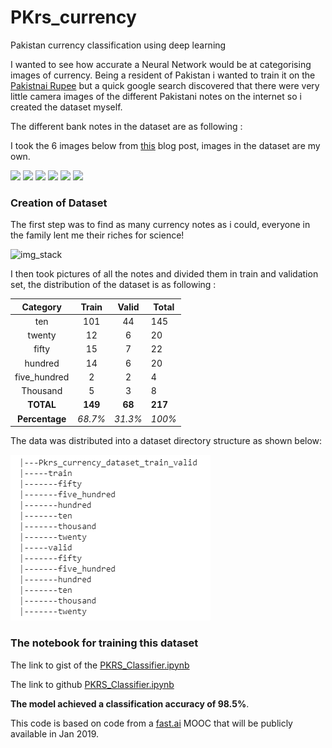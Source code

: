 # PKrs_currency
Pakistan currency classification using deep learning  

I wanted to see how accurate a Neural Network would be at categorising images of currency. Being a resident of Pakistan i wanted to train it on the [Pakistnai Rupee](https://en.wikipedia.org/wiki/Pakistani_rupee) but a quick google search discovered that there were very little camera images of the different Pakistani notes on the internet so i created the dataset myself.

The different bank notes in the dataset are as following : 

I took the 6 images below from [this](http://www.mkhalid.com/2008/04/27/pakistani-rupee-currency-note/) blog post, images in the dataset are my own.
<p float="left">
  <img src="http://www.mkhalid.com/wp-content/uploads/2008/04/10rupees2005jinnahpesha.jpg" width="300" />
  <img src="http://www.mkhalid.com/wp-content/uploads/2008/04/20rupees2008muhammad_ali_jinnahmohen-jo-daro_larkana.jpg" width="300" /> 
  <img src="http://www.mkhalid.com/wp-content/uploads/2008/04/PKR-50-note-300x300-july-9-2008.jpg" width="300" />
   <img src="http://www.mkhalid.com/wp-content/uploads/2008/04/100rupees2005muhammad_al.jpg" width="300" />
   <img src="http://www.mkhalid.com/wp-content/uploads/2008/04/500rupee2007muhammad_alibashahi_masjid_lahore.jpg" width="300" />
   <img src="http://www.mkhalid.com/wp-content/uploads/2008/04/1000rupeesjinnahislamia_college_peshawar.jpg" width="300" />
</p>

### Creation of Dataset
The first step was to find as many currency notes as i could, everyone in the family lent me their riches for science!
   
![img_stack](https://github.com/GM223/PKrs_currency/blob/master/others/InkedIMG_20181023_161942_LI_pile.jpg?raw=true)

I then took pictures of all the notes and divided them in train and validation set, the distribution of the dataset is as following :

| Category | Train | Valid | Total |
|:------------:|:-----:|:-----:|-------|
| ten | 101 | 44 | 145 |
| twenty | 12 | 6 | 20 |
| fifty | 15 | 7 | 22 |
| hundred | 14 | 6 | 20 |
| five_hundred | 2 | 2 | 4 |
| Thousand | 5 | 3 | 8 |
| **TOTAL** | **149** | **68** | **217** |
| **Percentage** | *68.7%* | *31.3%* | *100%* |

The data was distributed into a dataset directory structure as shown below:

![alt text](https://github.com/GM223/PKrs_currency/blob/master/others/direct_struct.PNG?raw=true)

### The notebook for training this dataset
The link to gist of the [PKRS_Classifier.ipynb](https://colab.research.google.com/gist/GM223/c9673150974efd4e25fbc3bebded4351/pkrs_classifier.ipynb)

The link to github [PKRS_Classifier.ipynb](https://github.com/GM223/PKrs_currency/blob/master/PKRS_Classifier.ipynb)

**The model achieved a classification accuracy of 98.5%**.

This code is based on code from a [fast.ai](https://github.com/fastai/fastai) MOOC that will be publicly available in Jan 2019.
